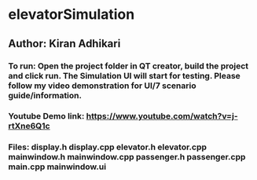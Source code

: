 # elevatorSimulation
## Author: Kiran Adhikari


### To run: Open the project folder in QT creator, build the project and click run. The Simulation UI will start for testing. Please follow my video demonstration for UI/7 scenario guide/information.

### Youtube Demo link: https://www.youtube.com/watch?v=j-rtXne6Q1c

### Files: display.h display.cpp elevator.h elevator.cpp mainwindow.h mainwindow.cpp passenger.h passenger.cpp main.cpp mainwindow.ui

